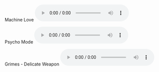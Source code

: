 
Machine Love
<audio id="player" controls>
  <source src="Music/Machine Love Kasane Teto.MP3" />
</audio>

Psycho Mode
<audio id="player" controls>
  <source src="Music/Psycho Mode Hatsune Miku.MP3">
</audio>

Grimes - Delicate Weapon
<audio id="player" controls>
  <source src="Music/Grimes - Delicate Weapon.mp3">
</audio>